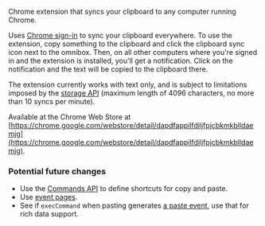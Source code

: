 Chrome extension that syncs your clipboard to any computer running Chrome.

Uses [Chrome sign-in](http://support.google.com/chrome/bin/answer.py?hl=en&answer=165139) to sync your clipboard everywhere. To use the extension, copy something to the clipboard and click the clipboard sync icon next to the omnibox. Then, on all other computers where you're signed in and the extension is installed, you'll get a notification. Click on the notification and the text will be copied to the clipboard there.

The extension currently works with text only, and is subject to limitations imposed by the [storage API](http://developer.chrome.com/extensions/storage.html) (maximum length of 4096 characters, no more than 10 syncs per minute).

Available at the Chrome Web Store at [https://chrome.google.com/webstore/detail/dapdfappilfdiljfpjcbkmkblldaemjg](https://chrome.google.com/webstore/detail/dapdfappilfdiljfpjcbkmkblldaemjg).

### Potential future changes

- Use the [Commands API](http://developer.chrome.com/trunk/extensions/commands.html) to define shortcuts for copy and paste.
- Use [event pages](http://developer.chrome.com/trunk/extensions/event_pages.html).
- See if `execCommand` when pasting generates [a paste event](http://dev.w3.org/2006/webapi/clipops/), use that for rich data support.
